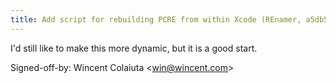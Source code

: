```yaml
---
title: Add script for rebuilding PCRE from within Xcode (REnamer, a5db51d)
---
```


I'd still like to make this more dynamic, but it is a good start.

Signed-off-by: Wincent Colaiuta &lt;win@wincent.com&gt;
